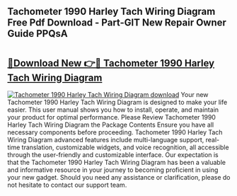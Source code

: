 ## Tachometer 1990 Harley Tach Wiring Diagram Free Pdf Download - Part-GlT New Repair Owner Guide PPQsA

# <h2><a href="http://dft1bcr.blite.top/?on=Tachometer+1990+Harley+Tach+Wiring+Diagram">🔗Download New 👉🔴 Tachometer 1990 Harley Tach Wiring Diagram</a></h2>

[![Tachometer 1990 Harley Tach Wiring Diagram download](https://i.imgur.com/lujVjoI.png)](http://dft1bcr.blite.top/?on=Tachometer+1990+Harley+Tach+Wiring+Diagram)
Your new Tachometer 1990 Harley Tach Wiring Diagram is designed to make your life easier. This user manual shows you how to install, operate, and maintain your product for optimal performance. Please Review Tachometer 1990 Harley Tach Wiring Diagram the Package Contents Ensure you have all necessary components before proceeding. Tachometer 1990 Harley Tach Wiring Diagram advanced features include multi-language support, real-time translation, customizable widgets, and voice recognition, all accessible through the user-friendly and customizable interface. Our expectation is that the Tachometer 1990 Harley Tach Wiring Diagram has been a valuable and informative resource in your journey to becoming proficient in using your new gadget. Should you need any assistance or clarification, please do not hesitate to contact our support team.
